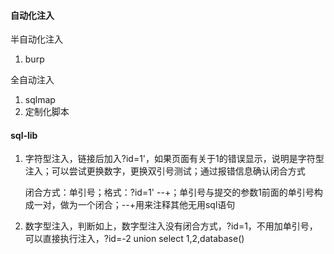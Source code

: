#### 自动化注入

半自动化注入

1. burp

全自动注入

1. sqlmap
1. 定制化脚本

#### sql-lib

1. 字符型注入，链接后加入?id=1'，如果页面有关于1的错误显示，说明是字符型注入；可以尝试更换数字，更换双引号测试；通过报错信息确认闭合方式

   闭合方式：单引号；格式：?id=1'  --+；单引号与提交的参数1前面的单引号构成一对，做为一个闭合；--+用来注释其他无用sql语句

2. 数字型注入，判断如上，数字型注入没有闭合方式，?id=1，不用加单引号，可以直接执行注入，?id=-2 union select 1,2,database()

